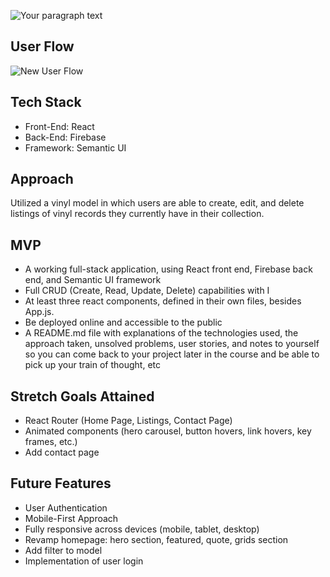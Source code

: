 ![Your paragraph text](https://user-images.githubusercontent.com/98721957/213816772-8185b13a-6255-4793-8332-54d078fd1f62.png)

## User Flow
![New User Flow](https://user-images.githubusercontent.com/98721957/213816899-5eacc0cb-4cf4-4c82-af98-9ecb18e61d52.svg)

## Tech Stack
* Front-End: React
* Back-End: Firebase
* Framework: Semantic UI


## Approach
Utilized a vinyl model in which users are able to create, edit, and delete listings of vinyl records they currently have in their collection.

## MVP
* A working full-stack application, using React front end, Firebase back end, and Semantic UI framework
* Full CRUD (Create, Read, Update, Delete) capabilities with I
* At least three react components, defined in their own files, besides App.js.
* Be deployed online and accessible to the public
* A README.md file with explanations of the technologies used, the approach taken, unsolved problems, user stories, and notes to yourself so you can come back to your project later in the course and be able to pick up your train of thought, etc

## Stretch Goals Attained
* React Router (Home Page, Listings, Contact Page)
* Animated components (hero carousel, button hovers, link hovers, key frames, etc.)
* Add contact page


## Future Features
* User Authentication 
* Mobile-First Approach
* Fully responsive across devices (mobile, tablet, desktop)
* Revamp homepage: hero section, featured, quote, grids section
* Add filter to model
* Implementation of user login



